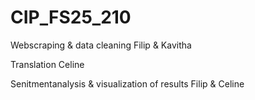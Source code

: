 # CIP_FS25_210

Webscraping & data cleaning
Filip & Kavitha

Translation
Celine

Senitmentanalysis & visualization of results
Filip & Celine
